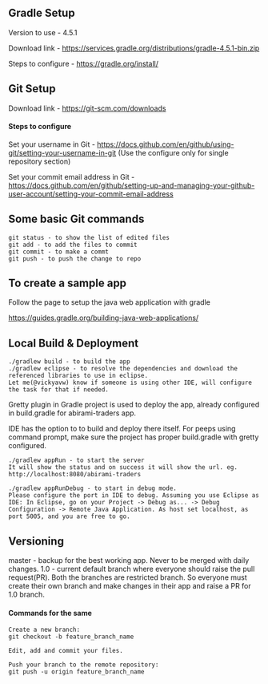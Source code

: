 ## Gradle Setup
Version to use - 4.5.1

Download link - https://services.gradle.org/distributions/gradle-4.5.1-bin.zip

Steps to configure - https://gradle.org/install/
## Git Setup
Download link - https://git-scm.com/downloads

#### Steps to configure
Set your username in Git - https://docs.github.com/en/github/using-git/setting-your-username-in-git (Use the configure only for single repository section)

Set your commit email address in Git - https://docs.github.com/en/github/setting-up-and-managing-your-github-user-account/setting-your-commit-email-address
## Some basic Git commands
```
git status - to show the list of edited files
git add - to add the files to commit
git commit - to make a commt
git push - to push the change to repo
```
## To create a sample app
Follow the page to setup the java web application with gradle

https://guides.gradle.org/building-java-web-applications/
## Local Build & Deployment
```
./gradlew build - to build the app
./gradlew eclipse - to resolve the dependencies and download the referenced libraries to use in eclipse.
Let me(@vickyavw) know if someone is using other IDE, will configure the task for that if needed.
```
Gretty plugin in Gradle project is used to deploy the app, already configured in build.gradle for abirami-traders app.

IDE has the option to to build and deploy there itself. For peeps using command prompt, make sure the project has proper build.gradle with gretty configured.
```
./gradlew appRun - to start the server
It will show the status and on success it will show the url. eg. http://localhost:8080/abirami-traders

./gradlew appRunDebug - to start in debug mode. 
Please configure the port in IDE to debug. Assuming you use Eclipse as IDE: In Eclipse, go on your Project -> Debug as... -> Debug Configuration -> Remote Java Application. As host set localhost, as port 5005, and you are free to go.
```
## Versioning
master - backup for the best working app. Never to be merged with daily changes.
1.0 - current default branch where everyone should raise the pull request(PR).
Both the branches are restricted branch. So everyone must create their own branch and make changes in their app and raise a PR for 1.0 branch.
#### Commands for the same
```
Create a new branch:
git checkout -b feature_branch_name

Edit, add and commit your files.

Push your branch to the remote repository:
git push -u origin feature_branch_name
```

